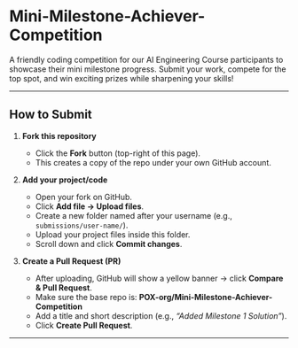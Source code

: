 # Mini-Milestone-Achiever-Competition

A friendly coding competition for our AI Engineering Course participants to showcase their mini milestone progress. Submit your work, compete for the top spot, and win exciting prizes while sharpening your skills!

---

## How to Submit

1. **Fork this repository**  
   - Click the **Fork** button (top-right of this page).  
   - This creates a copy of the repo under your own GitHub account.

2. **Add your project/code**  
   - Open your fork on GitHub.  
   - Click **Add file → Upload files**.  
   - Create a new folder named after your username (e.g., `submissions/user-name/`).  
   - Upload your project files inside this folder.  
   - Scroll down and click **Commit changes**.

3. **Create a Pull Request (PR)**  
   - After uploading, GitHub will show a yellow banner → click **Compare & Pull Request**.  
   - Make sure the base repo is: **POX-org/Mini-Milestone-Achiever-Competition**  
   - Add a title and short description (e.g., *“Added Milestone 1 Solution”*).  
   - Click **Create Pull Request**.

---
